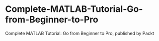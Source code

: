# Complete-MATLAB-Tutorial-Go-from-Beginner-to-Pro
Complete MATLAB Tutorial: Go from Beginner to Pro, published by Packt
